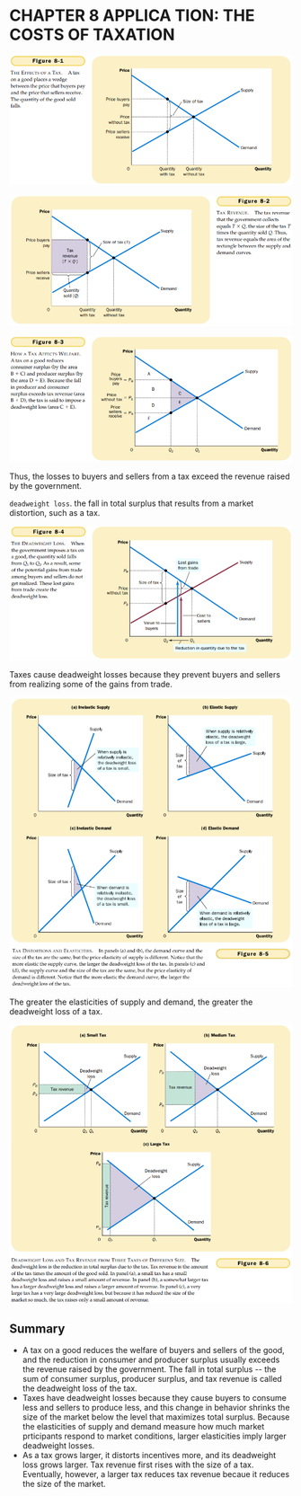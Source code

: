 # CHAPTER 8 APPLICA TION: THE COSTS OF TAXATION



![8_1](res/8_1.png)

![8_2](res/8_2.png)

![8_3](res/8_3.png)

Thus, the losses to buyers and sellers from a tax exceed the revenue raised by the government.

`deadweight loss`. the fall in total surplus that results from a market distortion, such as a tax.

![8_4](res/8_4.png)

Taxes cause deadweight losses because they prevent buyers and sellers from realizing some of the gains from trade.

![8_5](res/8_5.png)

The greater the elasticities of supply and demand, the greater the deadweight loss of a tax.

![8_6](res/8_6.png)



## Summary

- A tax on a good reduces the welfare of buyers and sellers of the good, and the reduction in consumer and producer surplus usually exceeds the revenue raised by the government. The fall in total surplus -- the sum of consumer surplus, producer surplus, and tax revenue is called the deadweight loss of the tax.
- Taxes have deadweight losses because they cause buyers to consume less and sellers to produce less, and this change in behavior shrinks the size of the market below the level that maximizes total surplus. Because the elasticities of supply and demand measure how much market prticipants respond to market conditions, larger elasticities imply larger deadweight losses.
- As a tax grows larger, it distorts incentives more, and its deadweight loss grows larger. Tax revenue first rises with the size of a tax. Eventually, however, a larger tax reduces tax revenue becaue it reduces the size of the market.

